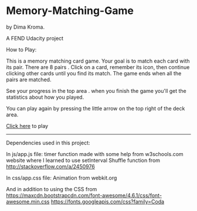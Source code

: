 # Memory-Matching-Game 
by Dima Kroma.

A FEND Udacity project

How to Play:

This is a memory matching card game. Your goal is to match each card with its pair. There are 8 pairs .
Click on a card, remember its icon, then continue clicking other cards until you find its match. The game ends when all the pairs are matched.

See your progress in the top area .
when you finish the game  you'll get the statistics about how you played.

You can play again by pressing the little arrow on the top right of the deck area.

[Click here](http://htmlpreview.github.io/?https://github.com/dimakm/Memory-Matching-Game/blob/master/index.html) to play

----------------------------------------------

Dependencies used in this project:

In js/app.js file:
  timer function made with some help from w3schools.com website where I learned to use setInterval
  Shuffle function from http://stackoverflow.com/a/2450976
  
In css/app.css file:
  Animation from webkit.org 

And in addition to using the CSS from  
  https://maxcdn.bootstrapcdn.com/font-awesome/4.6.1/css/font-awesome.min.css
  https://fonts.googleapis.com/css?family=Coda


